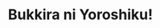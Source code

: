 --- 
title: "Bukkira ni Yoroshiku!"
publishdate: "2019-8-17T16:48:46+02:00"
src: "https://365manga.net/manga/bukkira-ni-yoroshiku"
image: "https://data.365manga.net/images/thumbnails/6513-bukkira-ni-yoroshiku.jpg"
description: "It’s not that studio 13 is haunted. It’s that there is a small cat-like creature living there who wants to be left alone, and will only respond to the requests of a small girl, which means that the producer who uses the studio needs to keep them both happy…"
---